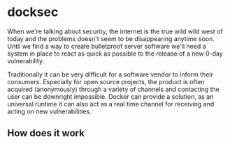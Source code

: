 # docksec

When we're talking about security, the internet is the true wild wild west of today and the problems doesn't seem to be disappearing anytime soon. Until we find a way to create bulletproof server software we'll need a system in place to react as quick as possible to the release of a new 0-day vulnerability. 

Traditionally it can be very difficult for a software vendor to inform their consumers. Especially for open source projects, the product is often acquired (anonymously) through a variety of channels and contacting the user can be downright impossible. Docker can provide a solution, as an universal runtime it can also act as a real time channel for receiving and acting on new vulnerabilities.

## How does it work
